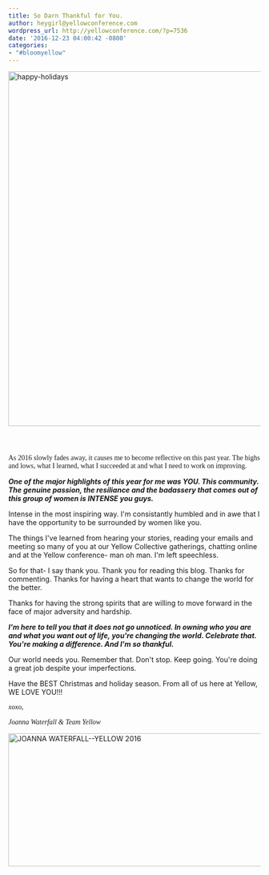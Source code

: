 ```yaml
---
title: So Darn Thankful for You.
author: heygirl@yellowconference.com
wordpress_url: http://yellowconference.com/?p=7536
date: '2016-12-23 04:00:42 -0800'
categories:
- "#bloomyellow"
---
```

<p><a href="http://yellowconference.com/wp-content/uploads/2016/12/HAPPY-HOLIDAYS.jpg"><img class="aligncenter size-full wp-image-7537" src="http://yellowconference.com/wp-content/uploads/2016/12/HAPPY-HOLIDAYS.jpg" alt="happy-holidays" width="700" height="709" /></a></p>
<h1></h1><br />
<span style="font-family: georgia, times, 'times new roman', serif;">As 2016 slowly fades away, it causes me to become reflective on this past year. The highs and lows, what I learned, what I succeeded at and what I need to work on improving.</span></p>
<p><em><strong>One of the major highlights of this year for me was YOU. This community. The genuine passion, the resiliance and the badassery that comes out of this group of women is INTENSE you guys.</strong></em></p>
<p>Intense in the most inspiring way. I'm consistantly humbled and in awe that I have the opportunity to be surrounded by women like you.</p>
<p>The things I've learned from hearing your stories, reading your emails and meeting so many of you at our Yellow Collective gatherings, chatting online and at the Yellow conference- man oh man. I'm left speechless.</p>
<p>So for that- I say thank you. Thank you for reading this blog. Thanks for commenting.&nbsp;Thanks for having a heart that wants to change the world for the better.</p>
<p>Thanks for having the strong spirits that are willing to move forward in the face of major adversity and hardship.</p>
<p><em><strong>I'm here to tell you that it does not go unnoticed. In owning who you are and what you want out of life, you're changing the world. Celebrate that. You're making a difference. And I'm so thankful.</strong></em></p>
<p>Our world needs you. Remember that. Don't stop. Keep going. You're doing a great job despite your imperfections.</p>
<p>Have the BEST Christmas and holiday season. From all of us here at Yellow, WE LOVE YOU!!!</p>
<p><span style="font-family: georgia, times, 'times new roman', serif;"><em>xoxo,</em></span></p>
<p><span style="font-family: georgia, times, 'times new roman', serif;"><em>Joanna Waterfall &amp; Team Yellow</em></span></p>
<p><a href="http://instagram.com/joannawaterfall" target="_blank"><img class="aligncenter size-full wp-image-5753" src="http://yellowconference.com/wp-content/uploads/2016/06/Screen-Shot-2016-06-07-at-1.43.27-AM.png" alt="JOANNA WATERFALL--YELLOW 2016" width="700" height="266" /></a></p>
